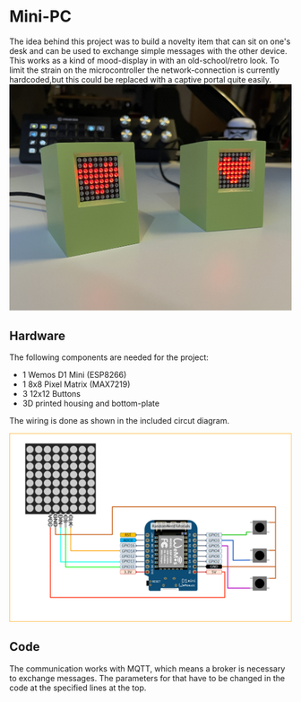# Mini-PC

The idea behind this project was to build a novelty item that can sit on one's desk and can be used to exchange simple messages with the other device. This works as a kind of mood-display in with an old-school/retro look.
To limit the strain on the microcontroller the network-connection is currently hardcoded,but this could be replaced with a captive portal quite easily.
![Retro PC](Mini-PC.jpg)

## Hardware

The following components are needed for the project:

- 1 Wemos D1 Mini (ESP8266)
- 1 8x8 Pixel Matrix (MAX7219)
- 3 12x12 Buttons
- 3D printed housing and bottom-plate

The wiring is done as shown in the included circut diagram.

![Circuit Diagram](CircuitDiagram.png)

## Code

The communication works with MQTT, which means a broker is necessary to exchange messages. The parameters for that have to be changed in the code at the specified lines at the top.
